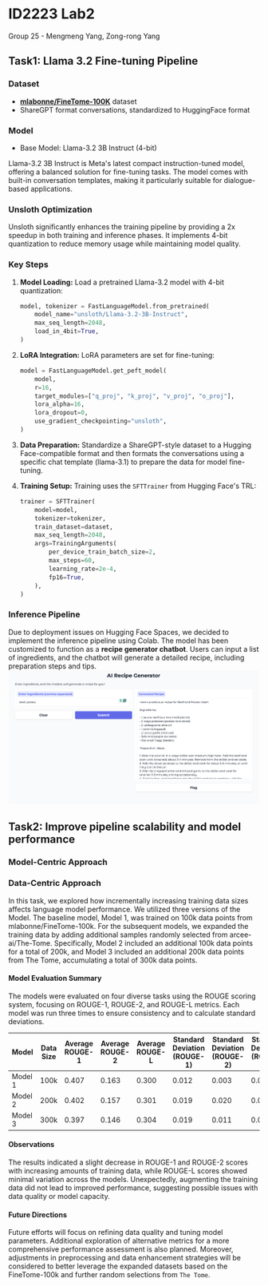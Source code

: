 # ID2223 Lab2
Group 25 - Mengmeng Yang, Zong-rong Yang

## Task1: Llama 3.2 Fine-tuning Pipeline

### Dataset
- [**mlabonne/FineTome-100K**](https://huggingface.co/datasets/mlabonne/FineTome-100k) dataset
- ShareGPT format conversations, standardized to HuggingFace format
### Model
- Base Model: Llama-3.2 3B Instruct (4-bit)

Llama-3.2 3B Instruct is Meta's latest compact instruction-tuned model, offering a balanced solution for fine-tuning tasks. The model comes with built-in conversation templates, making it particularly suitable for dialogue-based applications.

### Unsloth Optimization
Unsloth significantly enhances the training pipeline by providing a 2x speedup in both training and inference phases. It implements 4-bit quantization to reduce memory usage while maintaining model quality.

### Key Steps
1. **Model Loading:**
Load a pretrained Llama-3.2 model with 4-bit quantization:
     ```python
     model, tokenizer = FastLanguageModel.from_pretrained(
         model_name="unsloth/Llama-3.2-3B-Instruct",
         max_seq_length=2048,
         load_in_4bit=True,
     )
     ```

2. **LoRA Integration:**
LoRA parameters are set for fine-tuning:
     ```python
     model = FastLanguageModel.get_peft_model(
         model,
         r=16,
         target_modules=["q_proj", "k_proj", "v_proj", "o_proj"],
         lora_alpha=16,
         lora_dropout=0,
         use_gradient_checkpointing="unsloth",
     )
     ```

3. **Data Preparation:**
Standardize a ShareGPT-style dataset to a Hugging Face-compatible format and then formats the conversations using a specific chat template (llama-3.1) to prepare the data for model fine-tuning.

4. **Training Setup:**
Training uses the `SFTTrainer` from Hugging Face's TRL:
     ```python
     trainer = SFTTrainer(
         model=model,
         tokenizer=tokenizer,
         train_dataset=dataset,
         max_seq_length=2048,
         args=TrainingArguments(
             per_device_train_batch_size=2,
             max_steps=60,
             learning_rate=2e-4,
             fp16=True,
         ),
     )
     ```




### Inference Pipeline

Due to deployment issues on Hugging Face Spaces, we decided to implement the inference pipeline using Colab. The model has been customized to function as a **recipe generator chatbot**. Users can input a list of ingredients, and the chatbot will generate a detailed recipe, including preparation steps and tips. 
![Local Image](./receipt.png "User Interface")


## Task2: Improve pipeline scalability and model performance

### Model-Centric Approach

### Data-Centric Approach
In this task, we explored how incrementally increasing training data sizes affects language model performance. We utilized three versions of the Model. The baseline model, Model 1, was trained on 100k data points from mlabonne/FineTome-100k. For the subsequent models, we expanded the training data by adding additional samples randomly selected from arcee-ai/The-Tome. Specifically, Model 2 included an additional 100k data points for a total of 200k, and Model 3 included an additional 200k data points from The Tome, accumulating a total of 300k data points.

#### Model Evaluation Summary
The models were evaluated on four diverse tasks using the ROUGE scoring system, focusing on ROUGE-1, ROUGE-2, and ROUGE-L metrics. Each model was run three times to ensure consistency and to calculate standard deviations.

| Model | Data Size | Average ROUGE-1 | Average ROUGE-2 | Average ROUGE-L | Standard Deviation (ROUGE-1) | Standard Deviation (ROUGE-2) | Standard Deviation (ROUGE-L) |
|-------|-----------|-----------------|-----------------|-----------------|------------------------------|------------------------------|------------------------------|
| Model 1 | 100k | 0.407 | 0.163 | 0.300 | 0.012 | 0.003 | 0.007 |
| Model 2 | 200k | 0.402 | 0.157 | 0.301 | 0.019 | 0.020 | 0.009 |
| Model 3 | 300k | 0.397 | 0.146 | 0.304 | 0.019 | 0.011 | 0.006 |

#### Observations
The results indicated a slight decrease in ROUGE-1 and ROUGE-2 scores with increasing amounts of training data, while ROUGE-L scores showed minimal variation across the models. Unexpectedly, augmenting the training data did not lead to improved performance, suggesting possible issues with data quality or model capacity.

#### Future Directions
Future efforts will focus on refining data quality and tuning model parameters. Additional exploration of alternative metrics for a more comprehensive performance assessment is also planned. Moreover, adjustments in preprocessing and data enhancement strategies will be considered to better leverage the expanded datasets based on the FineTome-100k and further random selections from `The Tome`.